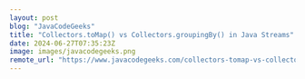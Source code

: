 ```yaml
---
layout: post
blog: "JavaCodeGeeks"
title: "Collectors.toMap() vs Collectors.groupingBy() in Java Streams"
date: 2024-06-27T07:35:23Z
image: images/javacodegeeks.png
remote_url: "https://www.javacodegeeks.com/collectors-tomap-vs-collectors-groupingby-in-java-streams.html"
---
```

